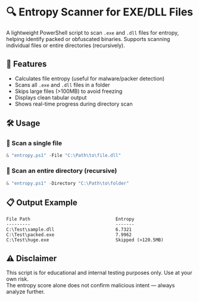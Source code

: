# 🔍 Entropy Scanner for EXE/DLL Files

A lightweight PowerShell script to scan `.exe` and `.dll` files for entropy, helping identify packed or obfuscated binaries. Supports scanning individual files or entire directories (recursively).

## 🚀 Features

- Calculates file entropy (useful for malware/packer detection)
- Scans all `.exe` and `.dll` files in a folder
- Skips large files (>100MB) to avoid freezing
- Displays clean tabular output
- Shows real-time progress during directory scan

## 🛠️ Usage

### 🔸 Scan a single file
```powershell
& "entropy.ps1" -File "C:\Path\to\file.dll"
```

### 🔸 Scan an entire directory (recursive)
```powershell
& "entropy.ps1" -Directory "C:\Path\to\folder"
```

## 📋 Output Example

```
File Path                                Entropy
---------                                -------
C:\Test\sample.dll                       6.7321
C:\Test\packed.exe                       7.9962
C:\Test\huge.exe                         Skipped (>120.5MB)
```

## ⚠️ Disclaimer

This script is for educational and internal testing purposes only. Use at your own risk.  
The entropy score alone does not confirm malicious intent — always analyze further.
